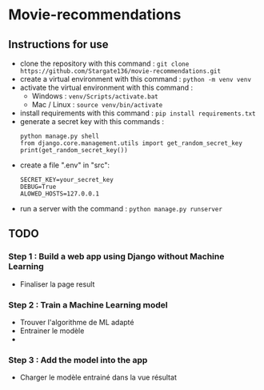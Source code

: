 # Movie-recommendations

## Instructions for use
- clone the repository with this command :
    ```git clone https://github.com/Stargate136/movie-recommendations.git```
- create a virtual environment with this command :
    ```python -m venv venv```
- activate the virtual environment with this command :
    - Windows : ```venv/Scripts/activate.bat```
    - Mac / Linux : ```source venv/bin/activate```
- install requirements with this command :
    ```pip install requirements.txt```
- generate a secret key with this commands :
    ```
    python manage.py shell
    from django.core.management.utils import get_random_secret_key
    print(get_random_secret_key())
    ```
- create a file ".env" in "src":
    ```
    SECRET_KEY=your_secret_key
    DEBUG=True
    ALOWED_HOSTS=127.0.0.1
    ```
- run a server with the command :
    ```python manage.py runserver```


## TODO

### Step 1 : Build a web app using Django without Machine Learning
- Finaliser la page result

### Step 2 : Train a Machine Learning model
- Trouver l'algorithme de ML adapté
- Entrainer le modèle
- 
### Step 3 : Add the model into the app
- Charger le modèle entrainé dans la vue résultat
